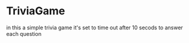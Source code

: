 # TriviaGame

in this a simple trivia game it's set to time out after  10 secods to answer each question 
